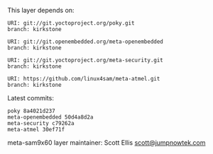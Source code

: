 This layer depends on:

    URI: git://git.yoctoproject.org/poky.git
    branch: kirkstone

    URI: git://git.openembedded.org/meta-openembedded
    branch: kirkstone

    URI: git://git.yoctoproject.org/meta-security.git
    branch: kirkstone

    URI: https://github.com/linux4sam/meta-atmel.git
    branch: kirkstone

Latest commits:

    poky 8a4021d237
    meta-openembedded 50d4a8d2a
    meta-security c79262a
    meta-atmel 30ef71f

meta-sam9x60 layer maintainer: Scott Ellis <scott@jumpnowtek.com>
